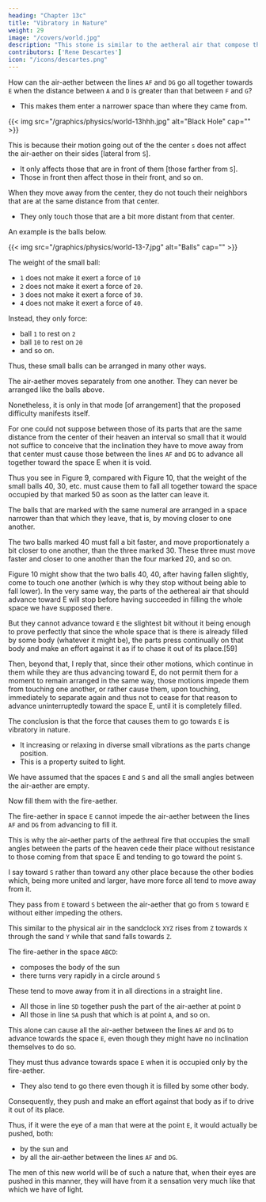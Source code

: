 ```yaml
---
heading: "Chapter 13c"
title: "Vibratory in Nature"
weight: 29
image: "/covers/world.jpg"
description: "This stone is similar to the aetheral air that compose the heavens"
contributors: ['Rene Descartes']
icon: "/icons/descartes.png"
---
```



How can the air-aether between the lines `AF` and `DG` go all together towards `E` when the distance between `A` and `D` is greater than that between `F` and `G`? 
- This makes them enter a narrower space than where they came from.

{{< img src="/graphics/physics/world-13hhh.jpg" alt="Black Hole" cap="" >}}

This is because their motion going out of the the center `s` does not affect the air-aether on their sides [lateral from `S`].
- It only affects those that are in front of them [those farther from `S`].
- Those in front then affect those in their front, and so on. 

When they move away from the center, they do not touch their neighbors that are at the same distance from that center. 
- They only touch those that are a bit more distant from that center.

An example is the balls below. 

{{< img src="/graphics/physics/world-13-7.jpg" alt="Balls" cap="" >}}

The weight of the small ball:
- `1` does not make it exert a force of `10`
- `2` does not make it exert a force of `20`.
- `3` does not make it exert a force of `30`.
- `4` does not make it exert a force of `40`.

Instead, they only force:
- ball `1` to rest on `2`
- ball `10` to rest on `20`
- and so on.
  
Thus, these small balls can be arranged in many other ways. 

The air-aether moves separately from one another. They can never be arranged like the balls above. 

Nonetheless, it is only in that mode [of arrangement] that the proposed difficulty manifests itself. 

For one could not suppose between those of its parts that are the same distance from the center of their heaven an interval so small that it would not suffice to conceive that the inclination they have to move away from that center must cause those between the lines `AF` and `DG` to advance all together toward the space E when it is void. 

Thus you see in Figure 9, compared with Figure 10, that the weight of the small balls 40, 30, etc. must cause them to fall all together toward the space occupied by that marked 50 as soon as the latter can leave it.	

The balls that are marked with the same numeral are arranged in a space narrower than that which they leave, that is, by moving closer to one another.

The two balls marked 40 must fall a bit faster, and move proportionately a bit closer to one another, than the three marked 30. These three must move faster and closer to one another than the four marked 20, and so on.

Figure 10 might show that the two balls 40, 40, after having fallen slightly, come to touch one another (which is why they stop without being able to fall lower). In the very same way, the parts of the aethereal air that should advance toward E will stop before having succeeded in filling the whole space we have supposed there.

But they cannot advance toward `E` the slightest bit without it being enough to prove perfectly that since the whole space that is there is already filled by some body (whatever it might be), the parts press continually on that body and make an effort against it as if to chase it out of its place.[59]

Then, beyond that, I reply that, since their other motions, which continue in them while they are thus advancing toward E, do not permit them for a moment to remain arranged in the same way, those motions impede them from touching one another, or rather cause them, upon touching, immediately to separate again and thus not to cease for that reason to advance uninterruptedly toward the space E, until it is completely filled. 

The conclusion is that the force that causes them to go towards `E` is vibratory in nature.
- It increasing or relaxing in diverse small vibrations as the parts change position. 
- This is a property suited to light.

We have assumed that the spaces `E` and `S` and all the small angles between the air-aether are empty.

Now fill them with the fire-aether. 

The fire-aether in space `E` cannot impede the air-aether between the lines `AF` and `DG` from advancing to fill it.

 <!-- in just the same way as they would if it were void, because, being extremely subtle and extremely agitated. They are always as ready to leave the places where they are as any other body might be to enter them. -->

This is why the air-aether parts of the aethreal fire that occupies the small angles between the parts of the heaven cede their place without resistance to those coming from that space E and tending to go toward the point `S`. 

I say toward `S` rather than toward any other place because the other bodies which, being more united and larger, have more force all tend to move away from it.

They pass from `E` toward `S` between the air-aether that go from `S` toward `E` without either impeding the others.

This similar to the physical air in the sandclock `XYZ` rises from `Z` towards `X` through the sand `Y` while that sand falls towards `Z`.

The fire-aether in the space `ABCD`:
- composes the body of the sun
- there turns very rapidly in a circle around `S`

These tend to move away from it in all directions in a straight line. 
- All those in line `SD` together push the part of the air-aether at point `D`
- All those in line `SA` push that which is at point `A`, and so on.

This alone can cause all the air-aether between the lines `AF` and `DG` to advance towards the space `E`, even though they might have no inclination themselves to do so.

They must thus advance towards space `E` when it is occupied only by the fire-aether. 
- They also tend to go there even though it is filled by some other body.

Consequently, they push and make an effort against that body as if to drive it out of its place. 

Thus, if it were the eye of a man that were at the point `E`, it would actually be pushed, both:
- by the sun and
- by all the air-aether between the lines `AF` and `DG`.

The men of this new world will be of such a nature that, when their eyes are pushed in this manner, they will have from it a sensation very much like that which we have of light.
